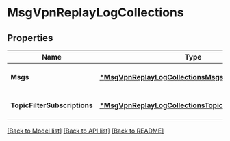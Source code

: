 # MsgVpnReplayLogCollections

## Properties
Name | Type | Description | Notes
------------ | ------------- | ------------- | -------------
**Msgs** | [***MsgVpnReplayLogCollectionsMsgs**](MsgVpnReplayLogCollectionsMsgs.md) |  | [optional] [default to null]
**TopicFilterSubscriptions** | [***MsgVpnReplayLogCollectionsTopicFilterSubscriptions**](MsgVpnReplayLogCollectionsTopicFilterSubscriptions.md) |  | [optional] [default to null]

[[Back to Model list]](../README.md#documentation-for-models) [[Back to API list]](../README.md#documentation-for-api-endpoints) [[Back to README]](../README.md)

